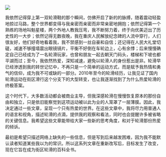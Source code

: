 ![](https://oss-cdn-main.draft.art/aiDraw/predict/output_hd/vVMyMA9tmkaAczeyXXr5HwAFr25Nxgvm-0.jpg)

我依然记得穿上第一双轮滑鞋的那个瞬间，仿佛开启了新的的脉搏，随着震动轻盈地掠过马路，整个世界都变得与我亲密而亲密而非常亲密地拥抱；依然记得第一个熟练的场地叫魁星楼，两个外地人教我压弯，我不断努力着，终于向优美迈出了历史性的一大步；依然记得无数夜晚，我在重庆人民解放纪念碑的人流中穿行，人们很友好，他们好奇地看着我，我不禁感到一丝自豪和自信；还记得在人民大礼堂切磋，减速不够撞墙震出眼镜镜片，平衡不好倒在车轮边上，心有余悸；后来慢慢确定自己已经成为了一名轮滑玩家，也曾和朋友一起去朝天门码头，楼梯和下坡也都平湖而过；至今，我依然热爱，深知减速，避免以轮滑人的身份惹出是非。轮滑早已经渗透到我的转世记忆中，不再只是一个简单的运动方式，而是赋予我热情和勇气的信仰，成为我不可或缺的一部分。2010年至今的轮滑经历，让我见证了国内轮滑运动在街区滑行这个分支下的大型转变，也让我逐渐找到了为什么热爱轮滑的终极答案。

这个时代下，大多数活动都会被商业主导，但我深感轮滑在慢慢恢复原本的那份自由和独立，只是依旧能察觉到这项运动被以此为业的人笼罩了一层薄膜。因此，我决定通过一些文章，呈现一个只有热爱的世界。在这些文章中，我将尽力用普通人的语言和视角，描述轮滑的点滴，提供我的观察和看法，同时也会提醒许多被省略的关键信息。我希望这些文章能带给大家一些新的思考角度，和对于轮滑那份热爱的倾诉。

最初是希望只描述网络上缺失的一些信息，但是写到后来越发困难，因为我不能默认读者知道某些我以为的常识。所以这系列文章在重新改写后，目标发生了改变，现在它旨在成为街区轮滑的百科全书。









